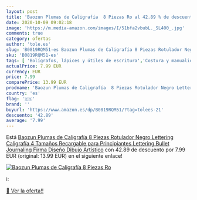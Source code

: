 ```yaml
---
layout: post
title: 'Baozun Plumas de Caligrafía  8 Piezas Ro al 42.89 % de descuento'
date: 2020-10-09 09:02:18
image: 'https://m.media-amazon.com/images/I/51bfa2vbubL._SL400_.jpg'
comments: true
category: ofertas
author: 'tole.es'
slug: 'B0819RQM51-es Baozun Plumas de Caligrafía 8 Piezas Rotulador Negro...'
sku: 'B0819RQM51-es'
tags: [ 'Bolígrafos, lápices y útiles de escritura','Costura y manualidades','Dibujo','Hogar y cocina','Lápices','Marcadores','Materiales de dibujo','Oficina y papelería','Portaminas','Rotuladores y subrayadores','Subrayadores','rotulador', ]
actualPrice: 7.99 EUR
currency: EUR
price: 7.99
comparePrice: 13.99 EUR
prodname: 'Baozun Plumas de Caligrafía  8 Piezas Rotulador Negro Lettering Caligrafía 4 Tamaños Recargable para Principiantes Lettering Bullet Journaling Firma Diseño Dibujo Artístico'
country: 'es'
flag: '🇪🇸'
brand: ''
buyurl: 'https://www.amazon.es/dp/B0819RQM51/?tag=tolees-21'
descuento: '42.89'
average: '7.99'
---
```


Está [Baozun Plumas de Caligrafía  8 Piezas Rotulador Negro Lettering Caligrafía 4 Tamaños Recargable para Principiantes Lettering Bullet Journaling Firma Diseño Dibujo Artístico](https://www.amazon.es/dp/B0819RQM51/?tag=tolees-21) con 42.89 de descuento por 7.99 EUR (original: 13.99 EUR) en el siguiente enlace!

[![Baozun Plumas de Caligrafía  8 Piezas Ro](https://m.media-amazon.com/images/I/51bfa2vbubL._SL400_.jpg)](https://www.amazon.es/dp/B0819RQM51/?tag=tolees-21)

ℹ️:


[🛒 Ver la oferta!!](https://www.amazon.es/dp/B0819RQM51/?tag=tolees-21)
